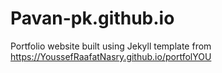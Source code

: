 # Pavan-pk.github.io
Portfolio website built using Jekyll template from https://YoussefRaafatNasry.github.io/portfolYOU

